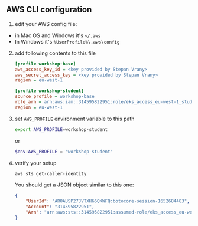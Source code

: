 ## AWS CLI configuration

1. edit your AWS config file:

  - in Mac OS and Windows it's `~/.aws`
  - In Windows it's `%UserProfile%\.aws\config`

2. add following contents to this file

    ```ini
    [profile workshop-base]
    aws_access_key_id = <key provided by Stepan Vrany>
    aws_secret_access_key = <key provided by Stepan Vrany>
    region = eu-west-1

    [profile workshop-student]
    source_profile = workshop-base
    role_arn = arn:aws:iam::314595822951:role/eks_access_eu-west-1_student
    region = eu-west-1
    ```

3. set `AWS_PROFILE` environment variable to this path

    ```bash
    export AWS_PROFILE=workshop-student
    ```

    or

    ```powershell
    $env:AWS_PROFILE = "workshop-student"
    ```

4. verify your setup

    ```bash
    aws sts get-caller-identity
    ```

    You should get a JSON object similar to this one:

    ```json
    {
        "UserId": "AROAUSP27JVTXH66QKWFQ:botocore-session-1652684483",
        "Account": "314595822951",
        "Arn": "arn:aws:sts::314595822951:assumed-role/eks_access_eu-west-1_student/botocore-session-1652684483"
    }
    ```
